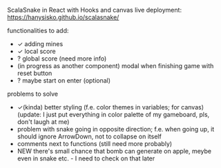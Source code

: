 ScalaSnake in React with Hooks and canvas
live deployment: https://hanysisko.github.io/scalasnake/

functionalities to add:
- ✓ adding mines 
- ✓ local score 
- ? global score (need more info)
- (in progress as another component) modal when finishing game with reset button
- ? maybe start on enter (optional)

problems to solve
- ✓(kinda) better styling (f.e. color themes in variables; for canvas) (update: I just put everything in color palette of my gameboard, pls, don't laugh at me)
- problem with snake going in opposite direction; 
  f.e. when going up, it should ignore ArrowDown, not to collapse on itself
- comments next to functions (still need more probably)
- NEW there's small chance that bomb can generate on apple, meybe even in snake etc. - I need to check on that later
